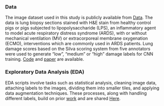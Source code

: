 ### Data
The image dataset used in this study is publicly available from [Data](https://www.ebi.ac.uk/biostudies/studies/S-BIAD419). 
The data is lung biopsy sections stained with H&E stain from healthy control pigs or pigs subjected to lipopolysaccharide (LPS), an inflammatory agent to model acute respiratory distress syndrome (ARDS), with or without mechanical ventilation (MV) or extracorporeal membrane oxygenation (ECMO), interventions which are commonly used in ARDS patients. Lung damage scores based on the Silva scoring system from five annotators were used to generate “low”, “medium” or “high” damage labels for CNN training. [Code](https://github.com/Aitslab/lunghisto) and [paper](https://www.biorxiv.org/content/10.1101/2023.05.12.540340v1.abstract) are available.


### Exploratory Data Analysis (EDA)
EDA scripts  involve tasks such as statistical analysis, cleaning image data, attaching labels to the images, dividing them into smaller tiles, and applying data augmentation techniques. These processes, along with handling different labels, build on prior [work](https://www.biorxiv.org/content/10.1101/2023.05.12.540340v1.abstract)  and are shared [Here](https://github.com/Aitslab/lunghisto). 
